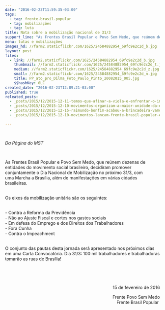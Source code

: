 ```yaml
---
date: "2016-02-23T11:59:35-03:00"
tags:
  - tag: frente-brasil-popular
  - tag: mobilizações
  - tag: luta
title: Nota sobre a mobilização nacional de 31/3
support_line: "As Frentes Brasil Popular e Povo Sem Medo, que reúnem dezenas de entidades do movimento social brasileiro, decidiram promover conjuntamente o Dia Nacional de Mobilização."
menu: lutas e mobilizações
images_hd: //farm2.staticflickr.com/1625/24584882954_69fc9e2c2d_b.jpg
layout: post
files:
  - link: //farm2.staticflickr.com/1625/24584882954_69fc9e2c2d_b.jpg
    thumbnail: //farm2.staticflickr.com/1625/24584882954_69fc9e2c2d_t.jpg
    medium: //farm2.staticflickr.com/1625/24584882954_69fc9e2c2d_z.jpg
    small: //farm2.staticflickr.com/1625/24584882954_69fc9e2c2d_n.jpg
    title: PP_ato_pro_Dilma_Foto_Paulo_Pinto_20082015_005.jpg
    $$hashKey: 0LC
created_date: "2016-02-23T12:09:21-03:00"
published: true
releated_posts:
  - _posts/2015/12/2015-12-11-temos-que-afinar-a-viola-e-enfrentar-o-impeachment-diz-stedile-no-lancamento-da-fbp-no-rs.md
  - _posts/2015/12/2015-12-10-movimentos-organizam-a-maior-unidade-da-esquerda-desde-collor.md
  - _posts/2015/12/2015-12-15-raimundo-bonfim-acabou-a-brincadeira-vamos-as-ruas-contra-o-golpe.md
  - _posts/2015/12/2015-12-10-movimentos-lancam-frente-brasil-popular-e-marcham-em-defesa-da-democracia-no-rs.md

---
```

<p>&nbsp;</p>

<p><em>Da P&aacute;gina do MST&nbsp;</em></p>

<p>&nbsp;</p>

<p>As Frentes Brasil Popular e Povo Sem Medo, que re&uacute;nem dezenas de entidades do movimento social&nbsp;brasileiro,&nbsp;decidiram promover conjuntamente o Dia Nacional de Mobiliza&ccedil;&atilde;o no pr&oacute;ximo 31/3, com uma&nbsp;Marcha a Bras&iacute;lia, al&eacute;m de manifesta&ccedil;&otilde;es em v&aacute;rias cidades brasileiras.</p>

<p><br />
Os eixos da mobiliza&ccedil;&atilde;o unit&aacute;ria s&atilde;o os seguintes:</p>

<p><br />
- Contra a Reforma da Previd&ecirc;ncia<br />
- N&atilde;o ao Ajuste Fiscal e cortes nos gastos sociais<br />
- Em defesa do Emprego e dos Direitos dos Trabalhadores<br />
- Fora Cunha<br />
- Contra o Impeachment</p>

<p><br />
O conjunto das pautas desta jornada ser&aacute; apresentado nos pr&oacute;ximos dias em uma Carta Convocat&oacute;ria.&nbsp;Dia 31/3: 100 mil trabalhadores e trabalhadoras tomar&atilde;o as ruas de Bras&iacute;lia!</p>

<p style="text-align: right;">&nbsp;</p>

<p style="text-align: right;">&nbsp;</p>

<p style="text-align: right;">15 de fevereiro de 2016</p>

<p style="text-align: right;">Frente Povo Sem Medo<br />
Frente Brasil Popular&nbsp;</p>

<div>&nbsp;</div>
